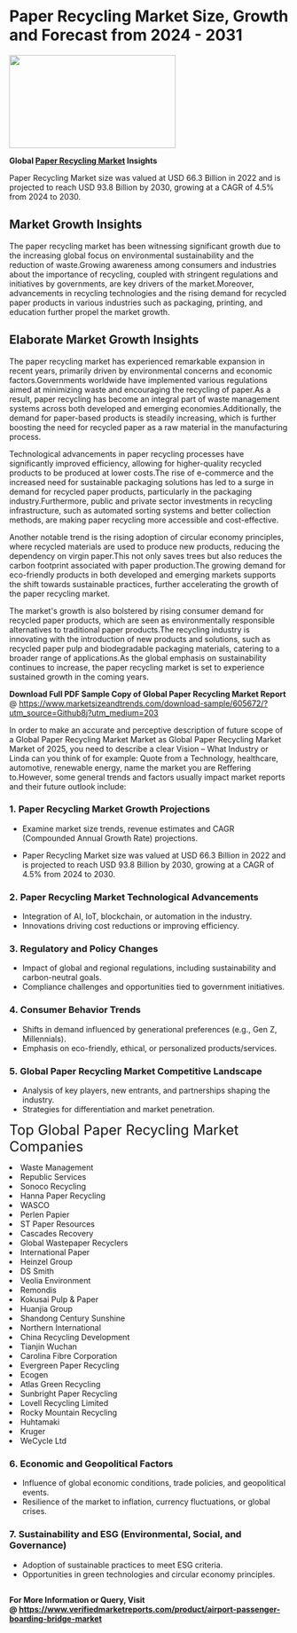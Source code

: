 <H1>Paper Recycling Market Size, Growth and Forecast from 2024 - 2031</H1><img class="aligncenter size-medium wp-image-584254" src="https://thirdeyenews.in/wp-content/uploads/2024/09/Global-Market-Research-300x168.jpeg" alt="" width="300" height="168" /><p><strong>Global&nbsp;<a href="https://www.marketsizeandtrends.com/download-sample/605672/?utm_source=Github8j?utm_medium=203">Paper Recycling Market</a> Insights</strong></p><p>Paper Recycling Market size was valued at USD 66.3 Billion in 2022 and is projected to reach USD 93.8 Billion by 2030, growing at a CAGR of 4.5% from 2024 to 2030.</p><p><h2>Market Growth Insights</h2> <p>The paper recycling market has been witnessing significant growth due to the increasing global focus on environmental sustainability and the reduction of waste.Growing awareness among consumers and industries about the importance of recycling, coupled with stringent regulations and initiatives by governments, are key drivers of the market.Moreover, advancements in recycling technologies and the rising demand for recycled paper products in various industries such as packaging, printing, and education further propel the market growth.</p> <p></p> <h2>Elaborate Market Growth Insights</h2> <p>The paper recycling market has experienced remarkable expansion in recent years, primarily driven by environmental concerns and economic factors.Governments worldwide have implemented various regulations aimed at minimizing waste and encouraging the recycling of paper.As a result, paper recycling has become an integral part of waste management systems across both developed and emerging economies.Additionally, the demand for paper-based products is steadily increasing, which is further boosting the need for recycled paper as a raw material in the manufacturing process.</p> <p>Technological advancements in paper recycling processes have significantly improved efficiency, allowing for higher-quality recycled products to be produced at lower costs.The rise of e-commerce and the increased need for sustainable packaging solutions has led to a surge in demand for recycled paper products, particularly in the packaging industry.Furthermore, public and private sector investments in recycling infrastructure, such as automated sorting systems and better collection methods, are making paper recycling more accessible and cost-effective.</p> <p>Another notable trend is the rising adoption of circular economy principles, where recycled materials are used to produce new products, reducing the dependency on virgin paper.This not only saves trees but also reduces the carbon footprint associated with paper production.The growing demand for eco-friendly products in both developed and emerging markets supports the shift towards sustainable practices, further accelerating the growth of the paper recycling market.</p> <p>The market's growth is also bolstered by rising consumer demand for recycled paper products, which are seen as environmentally responsible alternatives to traditional paper products.The recycling industry is innovating with the introduction of new products and solutions, such as recycled paper pulp and biodegradable packaging materials, catering to a broader range of applications.As the global emphasis on sustainability continues to increase, the paper recycling market is set to experience sustained growth in the coming years.</p> <p></p><p><span class=""><strong>Download Full PDF Sample Copy of Global Paper Recycling Market Report</strong> @ <a href="https://www.marketsizeandtrends.com/download-sample/605672/?utm_source=Github8j?utm_medium=203" target="_blank">https://www.marketsizeandtrends.com/download-sample/605672/?utm_source=Github8j?utm_medium=203</a></span></p><p>In order to make an accurate and perceptive description of future scope of a Global&nbsp;Paper Recycling Market Market as Global&nbsp;Paper Recycling Market Market of 2025, you need to describe a clear Vision &ndash; What Industry or Linda can you think of for example: Quote from a Technology, healthcare, automotive, renewable energy, name the market you are Reffering to.However, some general trends and factors usually impact market reports and their future outlook include:</p><h3>1.&nbsp;<strong>Paper Recycling Market Growth Projections</strong></h3><ul><li>Examine market size trends, revenue estimates and CAGR (Compounded Annual Growth Rate) projections.</li><li><p>Paper Recycling Market size was valued at USD 66.3 Billion in 2022 and is projected to reach USD 93.8 Billion by 2030, growing at a CAGR of 4.5% from 2024 to 2030.</p></li></ul><h3>2.&nbsp;<strong>Paper Recycling Market Technological Advancements</strong></h3><ul><li>Integration of AI, IoT, blockchain, or automation in the industry.</li><li>Innovations driving cost reductions or improving efficiency.</li></ul><h3>3.&nbsp;<strong>Regulatory and Policy Changes</strong></h3><ul><li>Impact of global and regional regulations, including sustainability and carbon-neutral goals.</li><li>Compliance challenges and opportunities tied to government initiatives.</li></ul><h3>4.&nbsp;<strong>Consumer Behavior Trends</strong></h3><ul><li>Shifts in demand influenced by generational preferences (e.g., Gen Z, Millennials).</li><li>Emphasis on eco-friendly, ethical, or personalized products/services.</li></ul><h3>5.&nbsp;<strong>Global Paper Recycling Market Competitive Landscape</strong></h3><ul><li>Analysis of key players, new entrants, and partnerships shaping the industry.</li><li>Strategies for differentiation and market penetration.</li></ul><p data-pm-slice="1 1 []"><span style="color: inherit; font-family: inherit; font-size: 25px;">Top Global Paper Recycling Market Companies</span></p><div class="" data-test-id=""><p><li>Waste Management</li><li> Republic Services</li><li> Sonoco Recycling</li><li> Hanna Paper Recycling</li><li> WASCO</li><li> Perlen Papier</li><li> ST Paper Resources</li><li> Cascades Recovery</li><li> Global Wastepaper Recyclers</li><li> International Paper</li><li> Heinzel Group</li><li> DS Smith</li><li> Veolia Environment</li><li> Remondis</li><li> Kokusai Pulp & Paper</li><li> Huanjia Group</li><li> Shandong Century Sunshine</li><li> Northern International</li><li> China Recycling Development</li><li> Tianjin Wuchan</li><li> Carolina Fibre Corporation</li><li> Evergreen Paper Recycling</li><li> Ecogen</li><li> Atlas Green Recycling</li><li> Sunbright Paper Recycling</li><li> Lovell Recycling Limited</li><li> Rocky Mountain Recycling</li><li> Huhtamaki</li><li> Kruger</li><li> WeCycle Ltd</li></p></div><h3>6.&nbsp;<strong>Economic and Geopolitical Factors</strong></h3><ul><li>Influence of global economic conditions, trade policies, and geopolitical events.</li><li>Resilience of the market to inflation, currency fluctuations, or global crises.</li></ul><h3>7.&nbsp;<strong>Sustainability and ESG (Environmental, Social, and Governance)</strong></h3><ul><li>Adoption of sustainable practices to meet ESG criteria.</li><li>Opportunities in green technologies and circular economy principles.</li></ul><h2><strong style="font-size: 14px;">For More Information or Query, Visit @&nbsp;</strong><a style="background-color: #ffffff; font-size: 14px;" href="https://www.marketsizeandtrends.com/report/paper-recycling-market/" target="_blank">https://www.verifiedmarketreports.com/product/airport-passenger-boarding-bridge-market</a></h2>